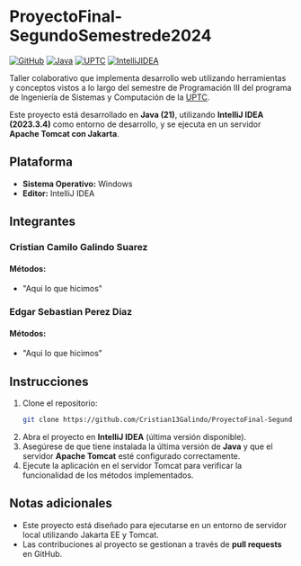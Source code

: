 # ProyectoFinal-SegundoSemestrede2024
[![GitHub](https://img.shields.io/badge/GitHub-Repository-blue)](#)
[![Java](https://img.shields.io/badge/Java-21-green)](#)
[![UPTC](https://img.shields.io/badge/UPTC-Programacion%20III-red)](#)
[![IntelliJIDEA](https://img.shields.io/badge/IntelliJIDEA-2023.3.4-blue)](#)

Taller colaborativo que implementa desarrollo web utilizando herramientas y conceptos vistos a lo largo del semestre de Programación III del programa de Ingeniería de Sistemas y Computación de la [UPTC](http://www.uptc.edu.co).

Este proyecto está desarrollado en **Java (21)**, utilizando **IntelliJ IDEA (2023.3.4)** como entorno de desarrollo, y se ejecuta en un servidor **Apache Tomcat con Jakarta**.

## Plataforma
- **Sistema Operativo:** Windows
- **Editor:** IntelliJ IDEA

## Integrantes

### Cristian Camilo Galindo Suarez
#### Métodos:
- "Aqui lo que hicimos"

### Edgar Sebastian Perez Diaz
#### Métodos:
- "Aqui lo que hicimos"

## Instrucciones

1. Clone el repositorio:
   ```bash
   git clone https://github.com/Cristian13Galindo/ProyectoFinal-SegundoSemestrede2024-.git
   ```
2. Abra el proyecto en **IntelliJ IDEA** (última versión disponible).
3. Asegúrese de que tiene instalada la última versión de **Java** y que el servidor **Apache Tomcat** esté configurado correctamente.
4. Ejecute la aplicación en el servidor Tomcat para verificar la funcionalidad de los métodos implementados.

## Notas adicionales
- Este proyecto está diseñado para ejecutarse en un entorno de servidor local utilizando Jakarta EE y Tomcat.
- Las contribuciones al proyecto se gestionan a través de **pull requests** en GitHub.
